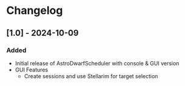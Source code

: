 # Changelog

## [1.0] - 2024-10-09

### Added

- Initial release of AstroDwarfScheduler with console & GUI version
- GUI Features
  - Create sessions and use Stellarim for target selection
